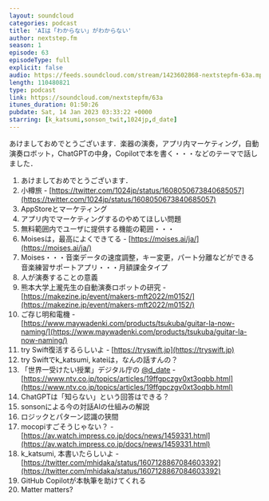 ```yaml
---
layout: soundcloud
categories: podcast
title: 'AIは「わからない」がわからない'
author: nextstep.fm
season: 1
episode: 63
episodeType: full
explicit: false
audio: https://feeds.soundcloud.com/stream/1423602868-nextstepfm-63a.mp3
length: 110480821
type: podcast
link: https://soundcloud.com/nextstepfm/63a
itunes_duration: 01:50:26
pubdate: Sat, 14 Jan 2023 03:33:22 +0000
starring: [k_katsumi,sonson_twit,1024jp,d_date]
---
```


あけましておめでとうございます．楽器の演奏，アプリ内マーケティング，自動演奏ロボット，ChatGPTの中身，Copilotで本を書く・・・などのテーマで話しました．

1. あけましておめでとうございます．
2. 小樽旅 - [https://twitter.com/1024jp/status/1608050673840685057](https://twitter.com/1024jp/status/1608050673840685057)
3. AppStoreとマーケティング
4. アプリ内でマーケティングするのやめてほしい問題
5. 無料範囲内でユーザに提供する機能の範囲・・・
6. Moisesは，最高によくできてる - [https://moises.ai/ja/](https://moises.ai/ja/)
7. Moises・・・音楽データの速度調整，キー変更，パート分離などができる音楽練習サポートアプリ・・・月額課金タイプ
8. 人が演奏することの意義
9. 熊本大学上瀧先生の自動演奏ロボットの研究 - [https://makezine.jp/event/makers-mft2022/m0152/](https://makezine.jp/event/makers-mft2022/m0152/)
10. ご存じ明和電機 - [https://www.maywadenki.com/products/tsukuba/guitar-la-now-naming/](https://www.maywadenki.com/products/tsukuba/guitar-la-now-naming/)
11. try Swift復活するらしいよ - [https://tryswift.jp](https://tryswift.jp)
12. try Swiftでk_katsumi, kateiは，なんの話すんの？
13. 「世界一受けたい授業」デジタル庁の [@d_date](https://twitter.com/@d_date) - [https://www.ntv.co.jp/topics/articles/19ffgpczgv0xt3oqbb.html](https://www.ntv.co.jp/topics/articles/19ffgpczgv0xt3oqbb.html)
14. ChatGPTは「知らない」という回答はできる？
15. sonsonによる今の対話AIの仕組みの解説
16. ロジックとパターン認識の狭間
17. mocopiすごそうじゃない？ - [https://av.watch.impress.co.jp/docs/news/1459331.html](https://av.watch.impress.co.jp/docs/news/1459331.html)
18. k_katsumi, 本書いたらしいよ - [https://twitter.com/mhidaka/status/1607128867084603392](https://twitter.com/mhidaka/status/1607128867084603392)
19. GitHub Copilotが本執筆を助けてくれる
20. Matter matters?
